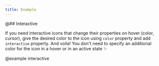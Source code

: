 ```yaml
---
title: Example
---
```


@## Interactive

If you need interactive icons that change their properties on hover (color, cursor), give the desired color to the icon using `color` property and add `interactive` property. And voila! You don't need to specify an additional color for the icon in a hover or in an active state ✨

@example interactive
